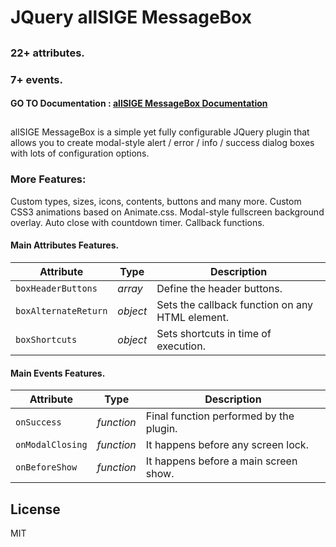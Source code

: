 # JQuery allSIGE MessageBox



##
### 22+ attributes.
### 7+ events.

#### GO TO Documentation : [allSIGE MessageBox Documentation](https://www.linkedin.com/in/thiagoaborges?trk=nav_responsive_tab_profile_pic)

##


allSIGE MessageBox is a simple yet fully configurable JQuery plugin that allows you to create modal-style alert / error / info / success dialog boxes with lots of configuration options.

### More Features:

Custom types, sizes, icons, contents, buttons and many more.
Custom CSS3 animations based on Animate.css.
Modal-style fullscreen background overlay.
Auto close with countdown timer.
Callback functions.

#### Main Attributes Features.
<table>
<thead>
  <tr>
  <th>Attribute</th>
  <th>Type</th>
  <th>Description</th>
  </tr>
</thead>
<tbody>
  <tr>
    <td><code>boxHeaderButtons</code></td>
    <td><em>array</em></td>
    <td>Define the header buttons.</td>
  </tr>
  
  <tr>
    <td><code>boxAlternateReturn</code></td>
    <td><em>object</em></td>
    <td>Sets the callback function on any HTML element.</td>
  </tr>
  
  <tr>
    <td><code>boxShortcuts</code></td>
    <td><em>object</em></td>
    <td>Sets shortcuts in time of execution.</td>
  </tr>
</tbody>
</table>


#### Main Events Features.
<table>
<thead>
  <tr>
  <th>Attribute</th>
  <th>Type</th>
  <th>Description</th>
  </tr>
</thead>
<tbody>
  <tr>
    <td><code>onSuccess</code></td>
    <td><em>function</em></td>
    <td>Final function performed by the plugin.</td>
  </tr>
  
  <tr>
    <td><code>onModalClosing</code></td>
    <td><em>function</em></td>
    <td>It happens before any screen lock.</td>
  </tr>
  
  <tr>
    <td><code>onBeforeShow</code></td>
    <td><em>function</em></td>
    <td>It happens before a main screen show.</td>
  </tr>
</tbody>
</table>




License
--
MIT



